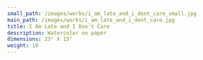 ```yaml
---
small_path: /images/works/i_am_late_and_i_dont_care_small.jpg
main_path: /images/works/i_am_late_and_i_dont_care.jpg
title: I Am Late and I Don't Care
description: Watercolor on paper
dimensions: 23" X 15"
weight: 10
---
```

